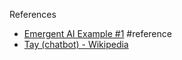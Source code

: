 References
- [Emergent AI Example #1](https://vm.tiktok.com/ZNddDuynb/) #reference
- [Tay (chatbot) - Wikipedia](https://en.wikipedia.org/wiki/Tay_(chatbot))
